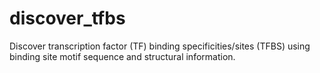 # discover_tfbs
Discover transcription factor (TF) binding specificities/sites (TFBS) using binding site motif sequence and structural information.
